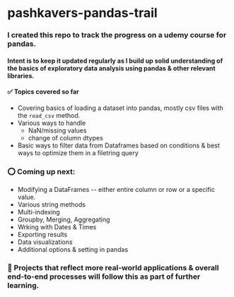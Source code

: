 # pashkavers-pandas-trail
### I created this repo to track the progress on a udemy course for pandas.<br>
#### Intent is to keep it updated regularly as I build up solid understanding of the basics of exploratory data analysis using pandas & other relevant libraries.

#### ✅ Topics covered so far
- Covering basics of loading a dataset into pandas, mostly csv files with the <code>read_csv</code> method.
- Various ways to handle
  - NaN/missing values
  - change of column dtypes
- Basic ways to filter data from Dataframes based on conditions & best ways to optimize them in a filetring query

### ⭕ Coming up next:
- Modifying a DataFrames -- either entire column or row or a specific value.
- Various string methods 
- Multi-indexing
- Groupby, Merging, Aggregating
- Wrking with Dates & Times
- Exporting results
- Data visualizations
- Additional options & setting in pandas

### 🚧 Projects that reflect more real-world applications & overall end-to-end processes will follow this as part of further learning.
